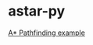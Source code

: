 # astar-py
[A* Pathfinding example](https://upload.wikimedia.org/wikipedia/commons/thumb/f/f4/Pathfinding_A_Star.svg/2000px-Pathfinding_A_Star.svg.png)

